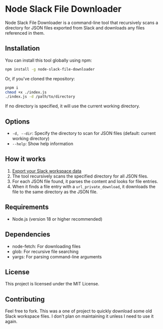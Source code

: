 # Node Slack File Downloader

Node Slack File Downloader is a command-line tool that recursively scans a directory for JSON files exported from Slack and downloads any files referenced in them.

## Installation

You can install this tool globally using npm:
```bash
npm install -g node-slack-file-downloader
```

Or, if you've cloned the repository:
```bash
pnpm i
chmod +x ./index.js
./index.js -d /path/to/directory
```

If no directory is specified, it will use the current working directory.


## Options

- `-d, --dir`: Specify the directory to scan for JSON files (default: current working directory)
- `--help`: Show help information

## How it works

1. [Export your Slack workspace data](https://slack.com/help/articles/201658943-Export-your-workspace-data)
2. The tool recursively scans the specified directory for all JSON files.
3. For each JSON file found, it parses the content and looks for file entries.
4. When it finds a file entry with a `url_private_download`, it downloads the file to the same directory as the JSON file.

## Requirements

- Node.js (version 18 or higher recommended)

## Dependencies

- node-fetch: For downloading files
- glob: For recursive file searching
- yargs: For parsing command-line arguments

## License

This project is licensed under the MIT License.

## Contributing

Feel free to fork. This was a one of project to quickly download some old Slack workspace files. I don't plan on maintaining it unless I need to use it again.

